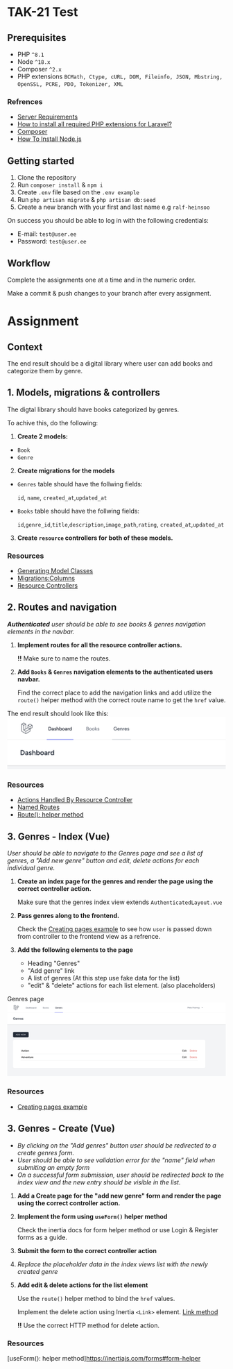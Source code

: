 # TAK-21 Test

## Prerequisites

- PHP `^8.1`
- Node `^18.x`
- Composer `^2.x`
- PHP extensions `BCMath, Ctype, cURL, DOM, Fileinfo, JSON, Mbstring, OpenSSL, PCRE, PDO, Tokenizer, XML`

### Refrences
- [Server Requirements](https://laravel.com/docs/10.x/deployment#server-requirements)
- [How to install all required PHP extensions for Laravel?](https://stackoverflow.com/questions/40815984/how-to-install-all-required-php-extensions-for-laravel)
- [Composer](https://getcomposer.org/)
- [How To Install Node.js](https://www.digitalocean.com/community/tutorial-collections/how-to-install-node-js)


## Getting started
1. Clone the repository
2. Run `composer install` & `npm i`
3. Create `.env` file based on the `.env example`
4. Run `php artisan migrate` & `php artisan db:seed`
5. Create a new branch with your first and last name e.g `ralf-heinsoo`

On success you should be able to log in with the following credentials:
- E-mail: `test@user.ee`
- Password: `test@user.ee`

## Workflow

Complete the assignments one at a time and in the numeric order.

Make a commit & push changes to your branch after every assignment.

# Assignment
## Context
The end result should be a digital library where user can add books and categorize them by genre.

## 1. Models, migrations & controllers
The digtal library should have books categorized by genres.

To achive this, do the following:

1. **Create 2 models:**
- `Book`
- `Genre`

2. **Create migrations for the models**
- `Genres` table should have the follwing fields:

    `id`, `name`, `created_at`,`updated_at`

- `Books` table should have the follwing fields:

    `id`,`genre_id`,`title`,`description`,`image_path`,`rating`,    `created_at`,`updated_at`

3. **Create `resource` controllers for both of these models.**

### Resources
- [Generating Model Classes](https://laravel.com/docs/10.x/eloquent#generating-model-classes)
- [Migrations:Columns](https://laravel.com/docs/10.x/migrations#main-content)
- [Resource Controllers](https://laravel.com/docs/10.x/controllers#resource-controllers)

## 2. Routes and navigation
_**Authenticated** user should be able to see books & genres navigation elements in the navbar._

1. **Implement routes for all the resource controller actions.**

    **!!** Make sure to name the routes.

2. **Add `Books` & `Genres` navigation elements to the authenticated users navbar.**

    Find the correct place to add the navigation links and add utilize the `route()` helper method with the correct route name to get the `href` value.

The end result should look like this: 
![Result](image.png)


### Resources
- [Actions Handled By Resource Controller](https://laravel.com/docs/10.x/controllers#actions-handled-by-resource-controller)
- [Named Routes](https://laravel.com/docs/10.x/routing#named-routes)
- [Route(): helper method](https://github.com/tighten/ziggy)


## 3. Genres - Index (Vue)
_User should be able to navigate to the Genres page and see a list of genres, a "Add new genre" button and edit, delete actions for each individual genre._

1. **Create an index page for the genres and render the page using the correct controller action.**

    Make sure that the genres index view extends `AuthenticatedLayout.vue`


2. **Pass genres along to the frontend.**

    Check the [Creating pages example](https://inertiajs.com/pages#creating-pages) to see how `user` is passed down from controller to the frontend view as a refrence.

3. **Add the following elements to the page**
    - Heading "Genres"
    - "Add genre" link
    - A list of genres (At this step use fake data for the list)
    - "edit" & "delete" actions for each list element. (also placeholders)

Genres page
![Alt text](image-1.png)

### Resources
- [Creating pages example](https://inertiajs.com/pages#creating-pages)

## 3. Genres - Create (Vue)
- _By clicking on the "Add genres" button user should be redirected to a create genres form._
- _User should be able to see validation error for the "name" field when submiting an empty form_
- _On a successful form submission, user should be redirected back to the index view and the new entry should be visible in the list._

1. **Add a Create page for the "add new genre" form and render the page using the correct controller action.**

2. **Implement the form using `useForm()` helper method**

    Check the inertia docs for form helper method or use Login & Register forms as a guide.

3. **Submit the form to the correct controller action**

4. *Replace the placeholder data in the index views list with the newly created genre*

5. **Add edit & delete actions for the list element**

    Use the `route()` helper method to bind the `href` values.
    
    Implement the delete action using Inertia `<Link>` element. [Link method](https://inertiajs.com/links#method)

    **!!** Use the correct HTTP method for delete action.
### Resources
[useForm(): helper method]https://inertiajs.com/forms#form-helper





